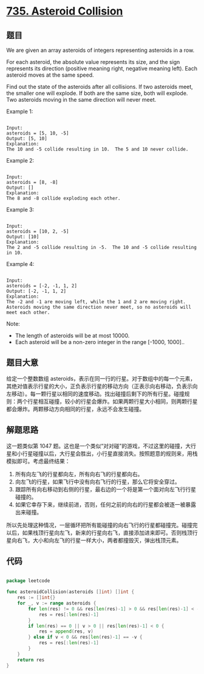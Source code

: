 # [735. Asteroid Collision](https://leetcode.com/problems/asteroid-collision/)

## 题目

We are given an array asteroids of integers representing asteroids in a row.

For each asteroid, the absolute value represents its size, and the sign represents its direction (positive meaning right, negative meaning left). Each asteroid moves at the same speed.

Find out the state of the asteroids after all collisions. If two asteroids meet, the smaller one will explode. If both are the same size, both will explode. Two asteroids moving in the same direction will never meet.

Example 1:

```

Input: 
asteroids = [5, 10, -5]
Output: [5, 10]
Explanation: 
The 10 and -5 collide resulting in 10.  The 5 and 10 never collide.

```

Example 2:

```

Input: 
asteroids = [8, -8]
Output: []
Explanation: 
The 8 and -8 collide exploding each other.

```

Example 3:

```

Input: 
asteroids = [10, 2, -5]
Output: [10]
Explanation: 
The 2 and -5 collide resulting in -5.  The 10 and -5 collide resulting in 10.

```

Example 4:

```

Input: 
asteroids = [-2, -1, 1, 2]
Output: [-2, -1, 1, 2]
Explanation: 
The -2 and -1 are moving left, while the 1 and 2 are moving right.
Asteroids moving the same direction never meet, so no asteroids will meet each other.

```

Note:

- The length of asteroids will be at most 10000.
- Each asteroid will be a non-zero integer in the range [-1000, 1000]..

## 题目大意

给定一个整数数组 asteroids，表示在同一行的行星。对于数组中的每一个元素，其绝对值表示行星的大小，正负表示行星的移动方向（正表示向右移动，负表示向左移动）。每一颗行星以相同的速度移动。找出碰撞后剩下的所有行星。碰撞规则：两个行星相互碰撞，较小的行星会爆炸。如果两颗行星大小相同，则两颗行星都会爆炸。两颗移动方向相同的行星，永远不会发生碰撞。

## 解题思路

这一题类似第 1047 题。这也是一个类似“对对碰”的游戏，不过这里的碰撞，大行星和小行星碰撞以后，大行星会胜出，小行星直接消失。按照题意的规则来，用栈模拟即可。考虑最终结果：

1. 所有向左飞的行星都向左，所有向右飞的行星都向右。
2. 向左飞的行星，如果飞行中没有向右飞行的行星，那么它将安全穿过。
3. 跟踪所有向右移动到右侧的行星，最右边的一个将是第一个面对向左飞行行星碰撞的。
4. 如果它幸存下来，继续前进，否则，任何之前的向右的行星都会被逐一被暴露出来碰撞。

所以先处理这种情况，一层循环把所有能碰撞的向右飞行的行星都碰撞完。碰撞完以后，如果栈顶行星向左飞，新来的行星向右飞，直接添加进来即可。否则栈顶行星向右飞，大小和向左飞的行星一样大小，两者都撞毁灭，弹出栈顶元素。





## 代码

```go

package leetcode

func asteroidCollision(asteroids []int) []int {
	res := []int{}
	for _, v := range asteroids {
		for len(res) != 0 && res[len(res)-1] > 0 && res[len(res)-1] < -v {
			res = res[:len(res)-1]
		}
		if len(res) == 0 || v > 0 || res[len(res)-1] < 0 {
			res = append(res, v)
		} else if v < 0 && res[len(res)-1] == -v {
			res = res[:len(res)-1]
		}
	}
	return res
}

```
